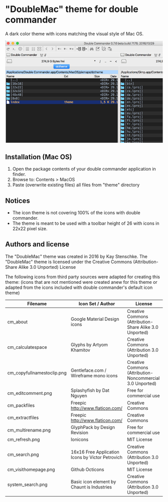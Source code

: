 "DoubleMac" theme for double commander
======================================
 
A dark color theme with icons matching the visual style of Mac OS.

![DoubleMac](https://github.com/kstenschke/doublemac-theme/blob/master/screenshot.png?raw=true)


Installation (Mac OS)
---------------------
1. Open the package contents of your double commander application in finder.
2. Browse to: Contents > MacOS
3. Paste (overwrite existing files) all files from "theme" directory
 
 
Notices 
-------
  
* The icon theme is not covering 100% of the icons with double commander.
* The theme is meant to be used with a toolbar height of 26 with icons in 22x22 pixel size.
  
  
Authors and license
-------------------
 
The "DoubleMac" theme was created in 2016 by Kay Stenschke.
The "DoubleMac" theme is licensed under the Creative Commons (Attribution-Share Alike 3.0 Unported) License

The following icons from third party sources were adapted for creating this theme: 
(icons that are not mentioned were created anew for this theme or adapted from the icons included with 
double commander's default icon theme)

| Filename                   | Icon Set / Author                                | License                                                   |
| -------------------------- | ------------------------------------------------ | --------------------------------------------------------- |
| cm_about                   | Google Material Design icons                     | Creative Commons (Attribution-Share Alike 3.0 Unported)   |
| cm_calculatespace          | Glyphs by Artyom Khamitov                        | Creative Commons (Attribution 3.0 Unported)               |
| cm_copyfullnamestoclip.png | Gentleface.com / Wireframe mono icons            | Creative Commons (Attribution-Noncommercial 3.0 Unported) | 
| cm_editcomment.png         | Splashyfish by Dat Nguyen                        | Free for commercial use                                   |             
| cm_packfiles               | Freepic http://www.flaticon.com/                 | Creative Commons                                          |
| cm_extractfiles            | Freepic http://www.flaticon.com/                 | Creative Commons                                          |
| cm_multirename.png         | GlyphPack by Design Revision                     | Free for commercial use                                   |
| cm_refresh.png             | Ionicons                                         | MIT License                                               |
| cm_search.png              | 16x16 Free Application Icons by Victor Petrovich | Creative Commons (Attribution 3.0 Unported)               |
| cm_visithomepage.png       | Github Octicons                                  | MIT License                                               | 
| system_search.png          | Basic icon element by Chaunt is Industries       | Creative Commons (Attribution 3.0 Unported)               |

 
